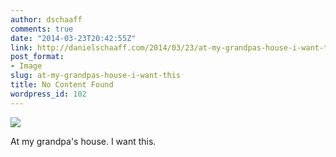 ```yaml
---
author: dschaaff
comments: true
date: "2014-03-23T20:42:55Z"
link: http://danielschaaff.com/2014/03/23/at-my-grandpas-house-i-want-this/
post_format:
- Image
slug: at-my-grandpas-house-i-want-this
title: No Content Found
wordpress_id: 102
---
```


![](https://danielschaaff.files.wordpress.com/2014/03/tumblr_n2wpjjtikg1qcnv82o1_1280.jpg)

At my grandpa's house. I want this.
